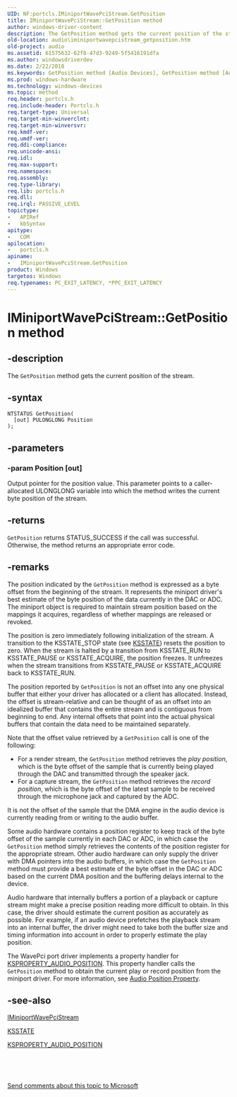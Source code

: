 ```yaml
---
UID: NF:portcls.IMiniportWavePciStream.GetPosition
title: IMiniportWavePciStream::GetPosition method
author: windows-driver-content
description: The GetPosition method gets the current position of the stream.
old-location: audio\iminiportwavepcistream_getposition.htm
old-project: audio
ms.assetid: 61575632-62f8-47d3-9249-5f5416191dfa
ms.author: windowsdriverdev
ms.date: 2/22/2018
ms.keywords: GetPosition method [Audio Devices], GetPosition method [Audio Devices], IMiniportWavePciStream interface, GetPosition,IMiniportWavePciStream.GetPosition, IMiniportWavePciStream, IMiniportWavePciStream interface [Audio Devices], GetPosition method, IMiniportWavePciStream::GetPosition, audio.iminiportwavepcistream_getposition, audmp-routines_32855554-86ce-4549-af40-700b7b8fcaad.xml, portcls/IMiniportWavePciStream::GetPosition
ms.prod: windows-hardware
ms.technology: windows-devices
ms.topic: method
req.header: portcls.h
req.include-header: Portcls.h
req.target-type: Universal
req.target-min-winverclnt: 
req.target-min-winversvr: 
req.kmdf-ver: 
req.umdf-ver: 
req.ddi-compliance: 
req.unicode-ansi: 
req.idl: 
req.max-support: 
req.namespace: 
req.assembly: 
req.type-library: 
req.lib: portcls.h
req.dll: 
req.irql: PASSIVE_LEVEL
topictype:
-	APIRef
-	kbSyntax
apitype:
-	COM
apilocation:
-	portcls.h
apiname:
-	IMiniportWavePciStream.GetPosition
product: Windows
targetos: Windows
req.typenames: PC_EXIT_LATENCY, *PPC_EXIT_LATENCY
---
```


# IMiniportWavePciStream::GetPosition method


## -description


The <code>GetPosition</code> method gets the current position of the stream.


## -syntax


````
NTSTATUS GetPosition(
  [out] PULONGLONG Position
);
````


## -parameters




### -param Position [out]

Output pointer for the position value. This parameter points to a caller-allocated ULONGLONG variable into which the method writes the current byte position of the stream.


## -returns



<code>GetPosition</code> returns STATUS_SUCCESS if the call was successful. Otherwise, the method returns an appropriate error code.




## -remarks



The position indicated by the <code>GetPosition</code> method is expressed as a byte offset from the beginning of the stream. It represents the miniport driver's best estimate of the byte position of the data currently in the DAC or ADC. The miniport object is required to maintain stream position based on the mappings it acquires, regardless of whether mappings are released or revoked.

The position is zero immediately following initialization of the stream. A transition to the KSSTATE_STOP state (see <a href="..\ks\ne-ks-pksstate.md">KSSTATE</a>) resets the position to zero. When the stream is halted by a transition from KSSTATE_RUN to KSSTATE_PAUSE or KSSTATE_ACQUIRE, the position freezes. It unfreezes when the stream transitions from KSSTATE_PAUSE or KSSTATE_ACQUIRE back to KSSTATE_RUN.

The position reported by <code>GetPosition</code> is not an offset into any one physical buffer that either your driver has allocated or a client has allocated. Instead, the offset is stream-relative and can be thought of as an offset into an idealized buffer that contains the entire stream and is contiguous from beginning to end. Any internal offsets that point into the actual physical buffers that contain the data need to be maintained separately.

Note that the offset value retrieved by a <code>GetPosition</code> call is one of the following:

<ul>
<li>
For a render stream, the <code>GetPosition</code> method retrieves the <i>play position</i>, which is the byte offset of the sample that is currently being played through the DAC and transmitted through the speaker jack.

</li>
<li>
For a capture stream, the <code>GetPosition</code> method retrieves the <i>record position</i>, which is the byte offset of the latest sample to be received through the microphone jack and captured by the ADC.

</li>
</ul>
It is not the offset of the sample that the DMA engine in the audio device is currently reading from or writing to the audio buffer.

Some audio hardware contains a position register to keep track of the byte offset of the sample currently in each DAC or ADC, in which case the <code>GetPosition</code> method simply retrieves the contents of the position register for the appropriate stream. Other audio hardware can only supply the driver with DMA pointers into the audio buffers, in which case the <code>GetPosition</code> method must provide a best estimate of the byte offset in the DAC or ADC based on the current DMA position and the buffering delays internal to the device.

Audio hardware that internally buffers a portion of a playback or capture stream might make a precise position reading more difficult to obtain. In this case, the driver should estimate the current position as accurately as possible. For example, if an audio device prefetches the playback stream into an internal buffer, the driver might need to take both the buffer size and timing information into account in order to properly estimate the play position.

The WavePci port driver implements a property handler for <a href="https://msdn.microsoft.com/library/windows/hardware/ff537297">KSPROPERTY_AUDIO_POSITION</a>. This property handler calls the <code>GetPosition</code> method to obtain the current play or record position from the miniport driver. For more information, see <a href="https://msdn.microsoft.com/893fea84-9136-4107-96d2-8a4e2ab7bd2a">Audio Position Property</a>. 




## -see-also

<a href="..\portcls\nn-portcls-iminiportwavepcistream.md">IMiniportWavePciStream</a>



<a href="..\ks\ne-ks-pksstate.md">KSSTATE</a>



<a href="https://msdn.microsoft.com/library/windows/hardware/ff537297">KSPROPERTY_AUDIO_POSITION</a>



 

 

<a href="mailto:wsddocfb@microsoft.com?subject=Documentation%20feedback [audio\audio]:%20IMiniportWavePciStream::GetPosition method%20 RELEASE:%20(2/22/2018)&amp;body=%0A%0APRIVACY STATEMENT%0A%0AWe use your feedback to improve the documentation. We don't use your email address for any other purpose, and we'll remove your email address from our system after the issue that you're reporting is fixed. While we're working to fix this issue, we might send you an email message to ask for more info. Later, we might also send you an email message to let you know that we've addressed your feedback.%0A%0AFor more info about Microsoft's privacy policy, see http://privacy.microsoft.com/en-us/default.aspx." title="Send comments about this topic to Microsoft">Send comments about this topic to Microsoft</a>

